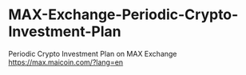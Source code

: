 # MAX-Exchange-Periodic-Crypto-Investment-Plan
Periodic Crypto Investment Plan on  MAX Exchange https://max.maicoin.com/?lang=en
